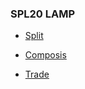 ### SPL20 LAMP

- [Split](/en/lamp/split/README.md)

- [Composis](/en/lamp/composis/README.md)

- [Trade](/en/lamp/trade/README.md)
